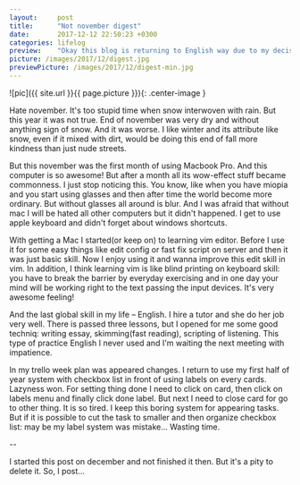 ```yaml
---
layout:     post
title:      "Not november digest"
date:       2017-12-12 22:50:23 +0300
categories: lifelog
preview:    "Okay this blog is returning to English way due to my decision to improve language by hiring a tutor. I hope it will be forever. English blog post – not learning English! :D It's too late for november digest but I need to post something and that's my shot. "
picture: /images/2017/12/digest.jpg
previewPicture: /images/2017/12/digest-min.jpg
---
```


![pic]({{ site.url }}{{ page.picture }}){: .center-image }

Hate november. It's too stupid time when snow interwoven with rain. But this year it was not true. End of november was very dry and without anything sign of snow. And it was worse. I like winter and its attribute like snow, even if it mixed with dirt, would be doing this end of fall more kindness than just nude streets.

But this november was the first month of using Macbook Pro. And this computer is so awesome! But after a month all its wow-effect stuff became commonness. I just stop noticing this. You know, like when you have miopia and you start using glasses and then after time the world become more ordinary. But without glasses all around is blur. And I was afraid that without mac I will be hated all other computers but it didn't happened. I get to use apple keyboard and didn't forget about windows shortcuts. 

With getting a Mac I started(or keep on) to learning vim editor. Before I use it for some easy things like edit config or fast fix script on server and then it was just basic skill. Now I enjoy using it and wanna improve this edit skill in vim. In addition, I think learning vim is like blind printing on keyboard skill: you have to break the barrier by everyday exercising and in one day your mind will be working right to the text passing the input devices. It's very awesome feeling!

And the last global skill in my life – English. I hire a tutor and she do her job very well. There is passed three lessons, but I opened for me some good techniq: writing essay, skimming(fast reading), scripting of listening. This type of practice English I never used and I'm waiting the next meeting with impatience.

In my trello week plan was appeared changes. I return to use my first half of year system with checkbox list in front of using labels on every cards. Lazyness won. For setting thing done I need to click on card, then click on labels menu and finally click done label. But next I need to close card for go to other thing. It is so tired. I keep this boring system for appearing tasks. But if it is possible to cut the task to smaller and then organize checkbox list: may be my label system was mistake... Wasting time.

--

I started this post on december and not finished it then. But it's a pity to delete it. So, I post...
